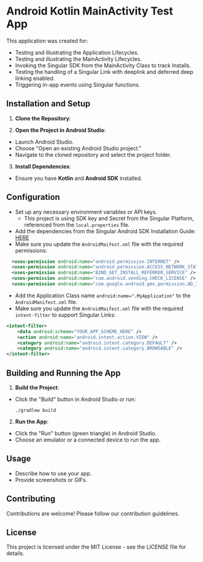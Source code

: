 # Android Kotlin MainActivity Test App

This application was created for:
* Testing and illustrating the Application Lifecycles.
* Testing and illustrating the MainActivity Lifecycles.
* Invoking the Singular SDK from the MainActivity Class to track Installs.
* Testing the handling of a Singular Link with deeplink and deferred deep linking enabled.
* Triggering in-app events using Singular functions.


## Installation and Setup

1. **Clone the Repository**:

2. **Open the Project in Android Studio**:
- Launch Android Studio.
- Choose "Open an existing Android Studio project."
- Navigate to the cloned repository and select the project folder.

3. **Install Dependencies**:
- Ensure you have **Kotlin** and **Android SDK** installed.

## Configuration

- Set up any necessary environment variables or API keys.
  - This project is using SDK key and Secret from the Singular Platform, referenced from the `local.properties` file.
- Add the dependencies from the Singular Android SDK Installation Guide: [HERE](https://support.singular.net/hc/en-us/articles/360037581952-Android-SDK-Integration-Guide)
- Make sure you update the `AndroidMaifest.xml` file with the required permissions:
```xml
  <uses-permission android:name="android.permission.INTERNET" />
  <uses-permission android:name="android.permission.ACCESS_NETWORK_STATE" />
  <uses-permission android:name="BIND_GET_INSTALL_REFERRER_SERVICE" />
  <uses-permission android:name="com.android.vending.CHECK_LICENSE" />
  <uses-permission android:name="com.google.android.gms.permission.AD_ID" />
```
- Add the Application Class name `android:name=".MyApplication"` to the `AndroidManifest.xml` file.
- Make sure you update the `AndroidMaifest.xml` file with the required `intent-filter` to support Singular Links:
```xml
<intent-filter>
    <data android:scheme="YOUR_APP_SCHEME_HERE" />
    <action android:name="android.intent.action.VIEW" />
    <category android:name="android.intent.category.DEFAULT" />
    <category android:name="android.intent.category.BROWSABLE" />
</intent-filter>
```

## Building and Running the App

1. **Build the Project**:
- Click the "Build" button in Android Studio or run:
  ```
  ./gradlew build
  ```

2. **Run the App**:
- Click the "Run" button (green triangle) in Android Studio.
- Choose an emulator or a connected device to run the app.

## Usage

- Describe how to use your app.
- Provide screenshots or GIFs.

## Contributing

Contributions are welcome! Please follow our contribution guidelines.

## License

This project is licensed under the MIT License - see the LICENSE file for details.
